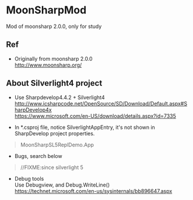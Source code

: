 # MoonSharpMod
Mod of moonsharp 2.0.0, only for study

## Ref
* Originally from moonsharp 2.0.0  
http://www.moonsharp.org/  

## About Silverlight4 project    
* Use Sharpdevelop4.4.2 + Silverlight4  
http://www.icsharpcode.net/OpenSource/SD/Download/Default.aspx#SharpDevelop4x  
https://www.microsoft.com/en-US/download/details.aspx?id=7335  

* In *.csproj file, notice SilverlightAppEntry, it's not shown in SharpDevelop project properties.  
> <SilverlightAppEntry>MoonSharpSL5ReplDemo.App</SilverlightAppEntry>    

* Bugs, search below  
> //FIXME:since silverlight 5  

* Debug tools    
Use Debugview, and Debug.WriteLine()      
https://technet.microsoft.com/en-us/sysinternals/bb896647.aspx  
